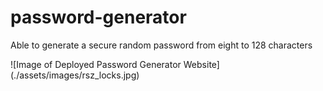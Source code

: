 # password-generator
Able to generate a secure random password from eight to 128 characters


![Image of Deployed Password Generator Website]
(./assets/images/rsz_locks.jpg)

